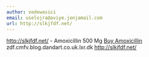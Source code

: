 ```yaml
---
author: vedewasici
email: uselojra@aviye.jonjamail.com
url: http://slkjfdf.net/
---
```


http://slkjfdf.net/ - Amoxicillin 500 Mg <a href="http://slkjfdf.net/">Buy Amoxicillin</a> zdf.cmfv.blog.dandart.co.uk.lxr.dk http://slkjfdf.net/